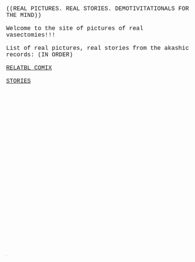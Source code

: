 <p style = "font-family:courier;font-size:16px;">
   <br>
   ((REAL PICTURES. REAL STORIES. DEMOTIVITATIONALS FOR THE MIND)) 
<br>
<br> 
   Welcome to the site of pictures of real vasectomies!!! 
<br>
<br>
List of real pictures, real stories from the akashic records: (IN ORDER)
<br>
<br>
<a href="relatblcomix.html">RELATBL COMIX
<br>
<br>
<a href="stories.html">STORIES
<br>
<br>
<br>
<br>
<br>
<br>
<br>
<br>
<br>
<br>
<br>
<br>
<br>
<br>
<br>
<br>
<br>
<br>
<br>
<br>
<br>
<br>
<br>
<br>
<br>
<br>
   
 
 <p style = "font-family:courier;font-size:1px;">
 <a href="http://www.mountainyahoos.com/SkiResorts/Mascots/TheCanyons-UT_Mascot-Murdock_KS_IMG_0804_680x921.jpg">o </a>
         </ul> 
